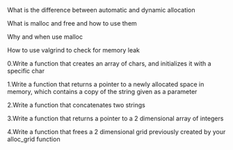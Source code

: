 What is the difference between automatic and dynamic allocation

What is malloc and free and how to use them

Why and when use malloc

How to use valgrind to check for memory leak

0.Write a function that creates an array of chars, and initializes it with a specific char

1.Write a function that returns a pointer to a newly allocated space in memory, which contains a copy of the string given as a parameter

2.Write a function that concatenates two strings

3.Write a function that returns a pointer to a 2 dimensional array of integers

4.Write a function that frees a 2 dimensional grid previously created by your alloc_grid function

